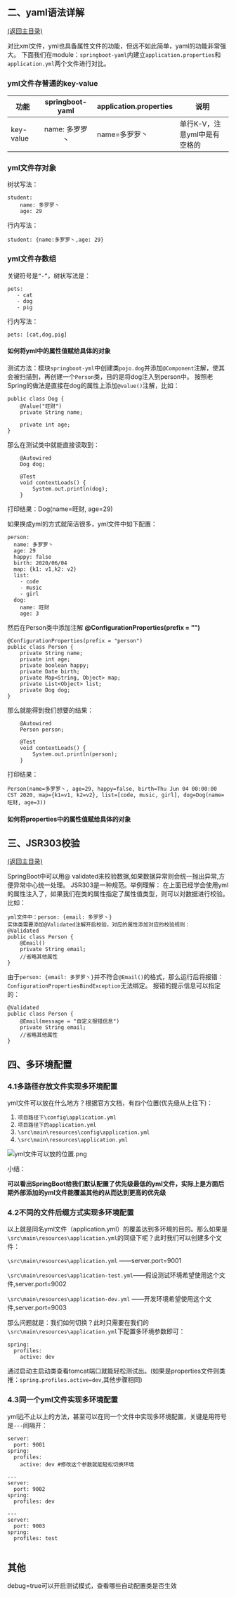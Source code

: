 ## 二、yaml语法详解

[(返回主目录)](https://github.com/MajorTooooom/SpringBoot)

对比xml文件，yml也具备属性文件的功能，但远不如此简单，yaml的功能非常强大。
下面我们在module：`springboot-yaml`内建立`application.properties`和`application.yml`两个文件进行对比。

### yml文件存普通的key-value

| 功能  | springboot-yaml | application.properties    | 说明  |
|-------|:---:|-----------|-------|
| key-value  | name: 多罗罗丶 | name=多罗罗丶     | 单行K-V，注意yml中是有空格的 |

### yml文件存对象

树状写法：

```
student:
    name: 多罗罗丶
    age: 29
```

行内写法：
```
student: {name:多罗罗丶,age: 29}
```
### yml文件存数组

关键符号是`“-”`，树状写法是：
```
pets:
   - cat
   - dog
   - pig
```
行内写法：
```
pets: [cat,dog,pig]
```

#### 如何将yml中的属性值赋给具体的对象

测试方法：模块`springboot-yml`中创建类`pojo.dog`并添加`@Component`注解，使其会被扫描到，再创建一个`Person`类，目的是将dog注入到person中。
按照老Spring的做法是直接在dog的属性上添加`@value()`注解，比如：
```
public class Dog {
    @Value("旺财")
    private String name;
    
    private int age;
}
```
那么在测试类中就能直接读取到：

```
    @Autowired
    Dog dog;

    @Test
    void contextLoads() {
        System.out.println(dog);
    }
```
打印结果：Dog(name=旺财, age=29)

如果换成yml的方式就简洁很多，yml文件中如下配置：
```
person:
  name: 多罗罗丶
  age: 29
  happy: false
  birth: 2020/06/04
  map: {k1: v1,k2: v2}
  list:
    - code
    - music
    - girl
  dog:
    name: 旺财
    age: 3
```
然后在Person类中添加注解 **@ConfigurationProperties(prefix = "")**

```
@ConfigurationProperties(prefix = "person")
public class Person {
    private String name;
    private int age;
    private boolean happy;
    private Date birth;
    private Map<String, Object> map;
    private List<Object> list;
    private Dog dog;
}
```
那么就能得到我们想要的结果：
```
    @Autowired
    Person person;

    @Test
    void contextLoads() {
        System.out.println(person);
    }
```
打印结果：
```
Person(name=多罗罗丶, age=29, happy=false, birth=Thu Jun 04 00:00:00 CST 2020, map={k1=v1, k2=v2}, list=[code, music, girl], dog=Dog(name=旺财, age=3))
```
#### 如何将properties中的属性值赋给具体的对象





## 三、JSR303校验

[(返回主目录)](https://github.com/MajorTooooom/SpringBoot)

SpringBoot中可以用@ validated来校验数据,如果数据异常则会统一抛出异常,方便异常中心统一处理。
JSR303是一种规范。举例理解：
在上面已经学会使用yml的属性注入了，如果我们在类的属性指定了属性值类型，则可以对数据进行校验。比如：
```
yml文件中：person: {email: 多罗罗丶}
实体类需要添加@Validated注解开启校验，对应的属性添加对应的校验规则：
@Validated
public class Person {
    @Email()
    private String email;
    //省略其他属性
}
```
由于`person: {email: 多罗罗丶}`并不符合`@Email()`的格式，那么运行后将报错：`ConfigurationPropertiesBindException`无法绑定。
报错的提示信息可以指定的：
```
@Validated
public class Person {
    @Email(message = "自定义报错信息")
    private String email;
    //省略其他属性
}
```

## 四、多环境配置

### 4.1多路径存放文件实现多环境配置

yml文件可以放在什么地方？根据官方文档，有四个位置(优先级从上往下)：
1. `项目路径下\config\application.yml`
2. `项目路径下的application.yml`
3. `\src\main\resources\config\application.yml`
4. `\src\main\resources\application.yml`

![yml文件可以放的位置.png](https://github.com/MajorTooooom/SpringBoot/blob/master/images/yml%E6%96%87%E4%BB%B6%E5%8F%AF%E4%BB%A5%E6%94%BE%E7%9A%84%E4%BD%8D%E7%BD%AE.png)

小结：

**可以看出SpringBoot给我们默认配置了优先级最低的yml文件，实际上是方面后期外部添加的yml文件能覆盖其他的从而达到更高的优先级**

### 4.2不同的文件后缀方式实现多环境配置

以上就是同名yml文件（application.yml）的覆盖达到多环境的目的。那么如果是`\src\main\resources\application.yml`的同级下呢？此时我们可以创建多个文件：

`\src\main\resources\application.yml`     ——server.port=9001

`\src\main\resources\application-test.yml`——假设测试环境希望使用这个文件,server.port=9002

`\src\main\resources\application-dev.yml` ——开发环境希望使用这个文件,server.port=9003

那么问题就是：我们如何切换？此时只需要在我们的`\src\main\resources\application.yml`下配置多环境参数即可：
```
spring:
  profiles:
    active: dev
```

通过启动主启动类查看tomcat端口就能轻松测试出。(如果是properties文件则类推：`spring.profiles.active=dev`,其他步骤相同)

### 4.3同一个yml文件实现多环境配置

yml远不止以上的方法，甚至可以在同一个文件中实现多环境配置，关键是用符号是`---`间隔开：
```
server:
  port: 9001
spring:
  profiles:
    active: dev #修改这个参数就能轻松切换环境

---
server:
  port: 9002
spring:
  profiles: dev

---
server:
  port: 9003
spring:
  profiles: test
  
```


## 其他
debug=true可以开启测试模式，查看哪些自动配置类是否生效